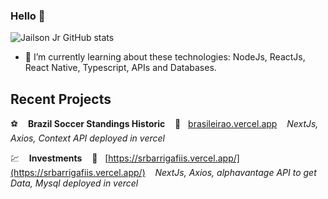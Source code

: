 ### Hello 👋


![Jailson Jr GitHub stats](https://github-readme-stats.vercel.app/api?username=jailsonjr&count_private=true&show_icons=true&theme=dark&include_all_commits=true)

- 🌱 I’m currently learning about these technologies: NodeJs, ReactJs, React Native, Typescript, APIs and Databases.

## Recent Projects

⚽ &nbsp;&nbsp; **Brazil Soccer Standings Historic** &nbsp;&nbsp; 🔗 &nbsp; [brasileirao.vercel.app](https://brasileirao.vercel.app) &nbsp;&nbsp; *NextJs, Axios, Context API deployed in vercel*

💹 &nbsp;&nbsp; **Investments** &nbsp;&nbsp; 🔗 &nbsp; [https://srbarrigafiis.vercel.app/](https://srbarrigafiis.vercel.app/) &nbsp;&nbsp; *NextJs, Axios, alphavantage API to get Data, Mysql deployed in vercel*

